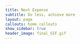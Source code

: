 ```yaml
---
title: Next Expense
subtitle: Do less, achieve more
layout: page
callouts: home_callouts
show_sidebar: true
header_image: final_GIF.gif
---
```



